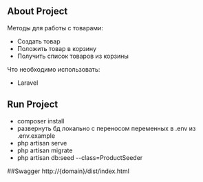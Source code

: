 ## About Project

Методы для работы с товарами:
- Создать товар
- Положить товар в корзину
- Получить список товаров из корзины

Что необходимо использовать:
- Laravel 

## Run Project
- composer install
- развернуть бд локально c переносом переменных в .env из .env.example
- php artisan serve
- php artisan migrate
- php artisan db:seed --class=ProductSeeder

##Swagger
http://{domain}/dist/index.html
